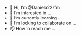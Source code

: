 - 👋 Hi, I’m @Daniela22sfm
- 👀 I’m interested in ...
- 🌱 I’m currently learning ...
- 💞️ I’m looking to collaborate on ...
- 📫 How to reach me ...

<!---
Daniela22sfm/Daniela22sfm is a ✨ special ✨ repository because its `README.md` (this file) appears on your GitHub profile.
You can click the Preview link to take a look at your changes.
--->
